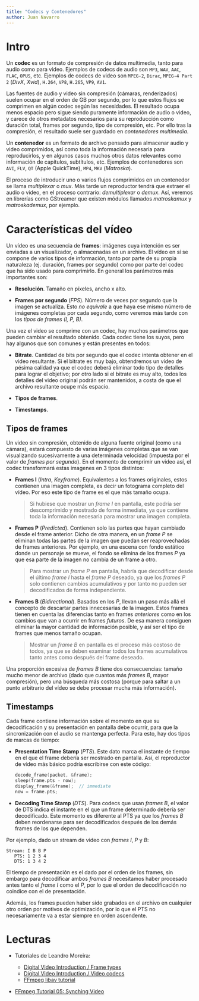 ```yaml
---
title: "Codecs y Contenedores"
author: Juan Navarro
---
```




# Intro

Un **codec** es un formato de compresión de datos multimedia, tanto para audio como para video. Ejemplos de codecs de audio son `MP3`, `WAV`, `AAC`, `FLAC`, `OPUS`, etc. Ejemplos de codecs de video son `MPEG-2`, `Dirac`, `MPEG-4 Part 2` (*DivX*, *Xvid*), `H.264`, `VP8`, `H.265`, `VP9`, `AV1`.

Las fuentes de audio y video sin compresión (cámaras, renderizados) suelen ocupar en el orden de GB por segundo, por lo que estos flujos se comprimen en algún codec según las necesidades. El resultado ocupa menos espacio pero sigue siendo puramente información de audio o video, y carece de otros metadatos necesarios para su reproducción como duración total, frames por segundo, tipo de compresión, etc. Por ello tras la compresión, el resultado suele ser guardado en *contenedores multimedia*.

Un **contenedor** es un formato de archivo pensado para almacenar audio y video comprimidos, así como toda la información necesaria para reproducirlos, y en algunos casos muchos otros datos relevantes como información de capítulos, subtítulos, etc. Ejemplos de contenedores son `AVI`, `FLV`, `QT` (Apple QuickTime), `MP4`, `MKV` (*Matroska*).

El proceso de introducir uno o varios flujos comprimidos en un contenedor se llama *multiplexar* o *mux*. Más tarde un reproductor tendrá que extraer el audio o video, en el proceso contrario: *demultiplexar* o *demux*. Así, veremos en librerías como GStreamer que existen módulos llamados *matroskamux* y *matroskademux*, por ejemplo.



# Características del vídeo

Un vídeo es una secuencia de **frames**: imágenes cuya intención es ser enviadas a un visualizador, o almacenadas en un archivo. El vídeo en sí se compone de varios tipos de información, tanto por parte de su propia naturaleza (ej. duración, frames por segundo) como por parte del codec que ha sido usado para comprimirlo. En general los parámetros más importantes son:

* **Resolución**. Tamaño en píxeles, ancho x alto.

* **Frames por segundo** (*FPS*). Número de veces por segundo que la imagen se actualiza. Esto *no equivale* a que haya ese mismo número de imágenes completas por cada segundo, como veremos más tarde con los *tipos de frames (I, P, B)*.

Una vez el video se comprime con un codec, hay muchos parámetros que pueden cambiar el resultado obtenido. Cada codec tiene los suyos, pero hay algunos que son comunes y están presentes en todos:

* **Bitrate**. Cantidad de bits por segundo que el codec intenta obtener en el video resultante. Si el bitrate es muy bajo, obtendremos un vídeo de pésima calidad ya que el codec deberá eliminar todo tipo de detalles para lograr el objetivo; por otro lado si el bitrate es muy alto, todos los detalles del video original podrán ser mantenidos, a costa de que el archivo resultante ocupe más espacio.

* **Tipos de frames**.

* **Timestamps**.



## Tipos de frames

Un video sin compresión, obtenido de alguna fuente original (como una cámara), estará compuesto de varias imágenes completas que se van visualizando sucesivamente a una determinada velocidad (impuesta por el valor de *frames por segundo*). En el momento de comprimir un video así, el codec transformará estas imagenes en 3 tipos distintos:

* **Frames I** (*Intra*, *Keyframe*). Equivalentes a los frames originales, estos contienen una imagen completa, es decir un fotograma completo del vídeo. Por eso este tipo de frame es el que más tamaño ocupa.

    > Si hubiese que mostrar un *frame I* en pantalla, este podría ser descomprimido y mostrado de forma inmediata, ya que contiene toda la información necesaria para mostrar una imagen completa.

* **Frames P** (*Predicted*). Contienen solo las partes que hayan cambiado desde el frame anterior. Dicho de otra manera, en un *frame P* se eliminan todas las partes de la imagen que puedan ser reaprovechadas de frames anteriores. Por ejemplo, en una escena con fondo estático donde un personaje se mueve, el fondo se elimina de los frames *P* ya que esa parte de la imagen no cambia de un frame a otro.

    > Para mostrar un *frame P* en pantalla, habría que decodificar desde el último *frame I* hasta el *frame P* deseado, ya que los *frames P* solo contienen cambios acumulativos y por tanto no pueden ser decodificados de forma independiente.

* **Frames B** (*Bidirectional*). Basados en los *P*, llevan un paso más allá el concepto de descartar partes innecesarias de la imagen. Estos frames tienen en cuenta las diferencias tanto en frames *anteriores* como en los cambios que van a ocurrir en frames *futuros*. De esa manera consiguen eliminar la mayor cantidad de información posible, y así ser el tipo de frames que menos tamaño ocupan.

    > Mostrar un *frame B* en pantalla es el proceso más costoso de todos, ya que se deben examinar todos los frames acumulativos tanto antes como después del frame deseado.

Una proporción excesiva de *frames B* tiene dos consecuencias: tamaño mucho menor de archivo (dado que cuantos más *frames B*, mayor compresión), pero una búsqueda más costosa (porque para saltar a un punto arbitrario del vídeo se debe procesar mucha más información).



## Timestamps

Cada frame contiene información sobre el momento en que su decodificación y su presentación en pantalla debe ocurrir, para que la sincronización con el audio se mantenga perfecta. Para esto, hay dos tipos de marcas de tiempo:

* **Presentation Time Stamp** (*PTS*). Este dato marca el instante de tiempo en el que el frame debería ser mostrado en pantalla. Así, el reproductor de vídeo más básico podría escribirse con este código:

    ```c
    decode_frame(packet, &frame);
    sleep(frame.pts - now);
    display_frame(&frame);  // immediate
    now = frame.pts;
    ```

* **Decoding Time Stamp** (*DTS*). Para codecs que usan *frames B*, el valor de DTS indica el instante en el que un frame determinado debería ser decodificado. Este momento es diferente al PTS ya que los *frames B* deben reordenarse para ser decodificados después de los demás frames de los que dependen.

Por ejemplo, dado un stream de video con *frames I*, *P* y *B*:

```
Stream: I B B P
   PTS: 1 2 3 4
   DTS: 1 3 4 2
```

El tiempo de presentación es el dado por el orden de los frames, sin embargo para decodificar ambos *frames B* necesitamos haber procesado antes tanto el *frame I* como el *P*, por lo que el orden de decodificación no coindice con el de presentación.

Además, los frames pueden haber sido grabados en el archivo en cualquier otro orden por motivos de optimización, por lo que el PTS no necesariamente va a estar siempre en orden ascendente.



# Lecturas

* Tutoriales de Leandro Moreira:

    - [Digital Video Introduction / Frame types](https://github.com/leandromoreira/digital_video_introduction#frame-types)
    - [Digital Video Introduction / Video codecs](https://github.com/leandromoreira/digital_video_introduction#how-does-a-video-codec-work)
    - [FFmpeg libav tutorial](https://github.com/leandromoreira/ffmpeg-libav-tutorial)

* [FFmpeg Tutorial 05: Synching Video](http://dranger.com/ffmpeg/tutorial05.html)
